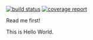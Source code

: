 [![build status](https://gitlab.i2p.online/jkrooswyk/jkinc-2/badges/master/build.svg)](https://gitlab.i2p.online/jkrooswyk/jkinc-2/commits/master)    [![coverage report](https://gitlab.i2p.online/jkrooswyk/jkinc-2/badges/master/coverage.svg)](https://gitlab.i2p.online/jkrooswyk/jkinc-2/commits/master)

Read me first!

This is Hello World.